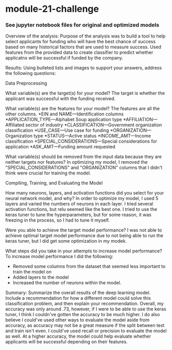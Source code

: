 # module-21-challenge

### See jupyter notebook files for original and optimized models

Overview of the analysis: Purpose of the analysis was to build a tool to help select applicants for funding who will have the best chance of success based on many historical factors that are used to measure success. Used features from the provided data to create classifier to predict whether applicatns will be successful if funded by the company.

Results: Using bulleted lists and images to support your answers, address the following questions:

Data Preprocessing

What variable(s) are the target(s) for your model? The target is whether the applicant was successful with the funding received.

What variable(s) are the features for your model? The features are all the other columns. 
*EIN and NAME—Identification columns
*APPLICATION_TYPE—Alphabet Soup application type
*AFFILIATION—Affiliated sector of industry
*CLASSIFICATION—Government organization classification
*USE_CASE—Use case for funding
*ORGANIZATION—Organization type
*STATUS—Active status
*INCOME_AMT—Income classification
*SPECIAL_CONSIDERATIONS—Special considerations for application
*ASK_AMT—Funding amount requested

What variable(s) should be removed from the input data because they are neither targets nor features?
In optimizing my model, I removed the "SPECIAL_CONSIDERATIONS" and "ORGANIZATION" columns that I didn't think were crucial for training the model.

Compiling, Training, and Evaluating the Model

How many neurons, layers, and activation functions did you select for your neural network model, and why?
In order to optimize my model, I used 5 layers and varied the numbers of neurons in each layer. I tried several activation functions, but relu seemed like the best one. I tried to use the keras tuner to tune the hyperparameters, but for some reason, it was freezing in the process, so I had to tune it myself. 

Were you able to achieve the target model performance?
I was not able to achieve optimal target model performance due to not being able to run the keras tuner, but I did get some optimization in my modek. 

What steps did you take in your attempts to increase model performance?
To increase model performance I did the following:
* Removed some columns from the dataset that seemed less important to train the model on
* Added layers to the model
* Increased the number of neurons within the model.
  
Summary: Summarize the overall results of the deep learning model. Include a recommendation for how a different model could solve this classification problem, and then explain your recommendation.
Overall, my accuracy was only around .73, however, if I were to be able to use the keras tuner, I think I couldn've gotten the accuracy to be much higher. I do also believe I could've used other ways to evaluate the model aside from accuracy, as accuracy may not be a great measure if the split between test and train isn't even. I could've used recall or precision to evaluate the model as well. At a higher accuracy, the model could help evaluate whether applicants will be successful depending on their features. 

